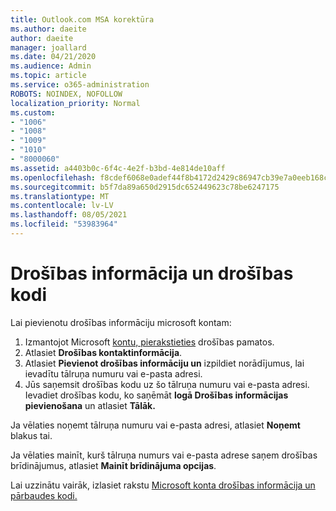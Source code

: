 ```yaml
---
title: Outlook.com MSA korektūra
ms.author: daeite
author: daeite
manager: joallard
ms.date: 04/21/2020
ms.audience: Admin
ms.topic: article
ms.service: o365-administration
ROBOTS: NOINDEX, NOFOLLOW
localization_priority: Normal
ms.custom:
- "1006"
- "1008"
- "1009"
- "1010"
- "8000060"
ms.assetid: a4403b0c-6f4c-4e2f-b3bd-4e814de10aff
ms.openlocfilehash: f8cdef6068e0adef44f8b4172d2429c86947cb39e7a0eeb168ca6b4400e8b585
ms.sourcegitcommit: b5f7da89a650d2915dc652449623c78be6247175
ms.translationtype: MT
ms.contentlocale: lv-LV
ms.lasthandoff: 08/05/2021
ms.locfileid: "53983964"
---
```

# <a name="security-info-and-security-codes"></a>Drošības informācija un drošības kodi

Lai pievienotu drošības informāciju microsoft kontam:

1. Izmantojot Microsoft [kontu, pierakstieties](https://account.microsoft.com/security) drošības pamatos.
1. Atlasiet **Drošības kontaktinformācija**.
1. Atlasiet **Pievienot drošības informāciju un** izpildiet norādījumus, lai ievadītu tālruņa numuru vai e-pasta adresi.
1. Jūs saņemsit drošības kodu uz šo tālruņa numuru vai e-pasta adresi. Ievadiet drošības kodu, ko saņēmāt **logā Drošības informācijas pievienošana** un atlasiet **Tālāk.**

Ja vēlaties noņemt tālruņa numuru vai e-pasta adresi, atlasiet **Noņemt** blakus tai.

Ja vēlaties mainīt, kurš tālruņa numurs vai e-pasta adrese saņem drošības brīdinājumus, atlasiet **Mainīt brīdinājuma opcijas**.

Lai uzzinātu vairāk, izlasiet rakstu [Microsoft konta drošības informācija un pārbaudes kodi.](https://support.microsoft.com/help/12428/)